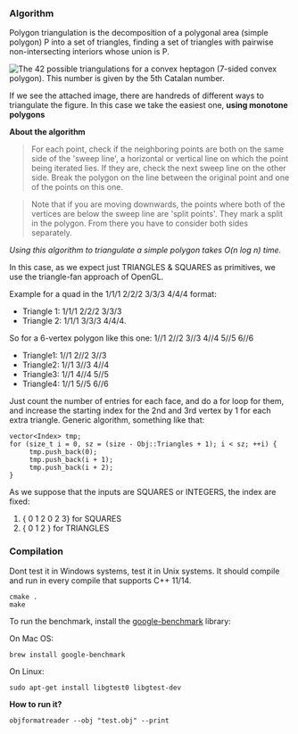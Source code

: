 ### Algorithm
Polygon triangulation is the decomposition of a polygonal area (simple polygon) P into a set of triangles, finding a set of triangles with pairwise non-intersecting interiors whose union is P.

![The 42 possible triangulations for a convex heptagon (7-sided convex polygon). This number is given by the 5th Catalan number.](https://upload.wikimedia.org/wikipedia/commons/thumb/c/c3/Polygon_Triangulations_%28heptagon%29.svg/561px-Polygon_Triangulations_%28heptagon%29.svg.png)

If we see the attached image, there are handreds of different ways to triangulate the figure.  In this case we take the easiest one, **using monotone polygons**

 **About the algorithm**
 > For each point, check if the neighboring points are both on the same side of the 'sweep line', a horizontal or vertical line on which the point being iterated lies. If they are, check the next  sweep line on the other side. Break the polygon on the line between the original point and one of the points on this one.

> Note that if you are moving downwards, the points where both of the vertices are below the sweep line are 'split points'. They mark a split in the polygon. From there you have to consider both sides separately.

*Using this algorithm to triangulate a simple polygon takes O(n log n) time.*

In this case, as we expect just TRIANGLES & SQUARES as primitives, we use the triangle-fan approach of OpenGL.

 Example for a quad in the 1/1/1 2/2/2 3/3/3 4/4/4 format:

 - Triangle 1: 1/1/1 2/2/2 3/3/3
 -  Triangle 2: 1/1/1 3/3/3 4/4/4.

So for a 6-vertex polygon like this one: 1//1 2//2 3//3 4//4 5//5 6//6

 - Triangle1: 1//1 2//2 3//3
 - Triangle2: 1//1 3//3 4//4
 - Triangle3: 1//1 4//4 5//5
 - Triangle4: 1//1 5//5 6//6

Just count the number of entries for each face, and do a for loop for them, and increase the starting index for the 2nd and 3rd vertex by 1 for each extra triangle.  Generic algorithm, something like that:

    vector<Index> tmp;
    for (size_t i = 0, sz = (size - Obj::Triangles + 1); i < sz; ++i) {
         tmp.push_back(0);
         tmp.push_back(i + 1);
         tmp.push_back(i + 2);
    }

As we suppose that the inputs are SQUARES or INTEGERS, the index are fixed: 

 1.  { 0 1 2 0 2 3} for SQUARES
 1.  { 0 1 2 } for TRIANGLES

### Compilation

Dont test it in Windows systems, test it in Unix systems. It should compile and run in every compile that supports C++ 11/14.

    cmake .
    make 

To run the benchmark, install the [google-benchmark](https://github.com/google/benchmark) library:

On Mac OS:

    brew install google-benchmark

On Linux:

    sudo apt-get install libgtest0 libgtest-dev

**How to run it?**

    objformatreader --obj "test.obj" --print
